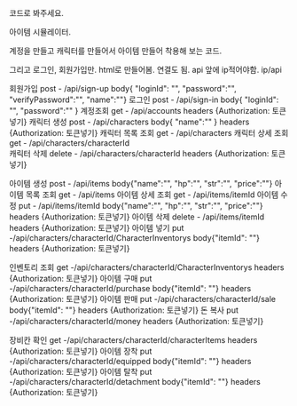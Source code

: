 코드로 봐주세요.

아이템 시뮬레이터.


계정을 만들고 캐릭터를 만들어서 아이템 만들어 착용해 보는 코드.

그리고 로그인, 회원가입만. html로 만들어봄. 연결도 됨.
api 앞에 ip적어야함. ip/api

회원가입          post    - /api/sign-up                                        body{ "loginId": "", "password":"", "verifyPassword":"", "name":""}
로그인            post    - /api/sign-in                                        body{ "loginId": "", "password":"" }
계정조회          get     - /api/accounts                                       headers {Authorization: 토큰넣기}
캐릭터 생성       post    - /api/characters                                     body{ "name":"" }  headers {Authorization: 토큰넣기}
캐릭터 목록 조회  get     - /api/characters
캐릭터 상세 조회  get     - /api/characters/characterId                      
캐릭터 삭제       delete  - /api/characters/characterId                         headers {Authorization: 토큰넣기}

아이템 생성       post    - /api/items                                          body{"name":"", "hp":"", "str":"", "price":""}
아이템 목록 조회  get     - /api/items
아이템 상세 조회  get     - /api/items/itemId
아이템 수정       put     - /api/items/itemId                                   body{"name":"", "hp":"", "str":"", "price":""}  headers {Authorization: 토큰넣기}
아이템 삭제       delete  - /api/items/itemId                                   headers {Authorization: 토큰넣기}
아이템 넣기       put     -/api/characters/characterId/CharacterInventorys      body{"itemId": ""}    headers {Authorization: 토큰넣기}

인벤토리 조회     get     -/api/characters/characterId/CharacterInventorys      headers {Authorization: 토큰넣기}
아이템 구매       put     -/api/characters/characterId/purchase                 body{"itemId": ""}    headers {Authorization: 토큰넣기}
아이템 판매       put     -/api/characters/characterId/sale                     body{"itemId": ""}    headers {Authorization: 토큰넣기}
돈 복사           put     -/api/characters/characterId/money                    headers {Authorization: 토큰넣기}

장비칸 확인       get     -/api/characters/characterId/characterItems           headers {Authorization: 토큰넣기}
아이템 장착       put     -/api/characters/characterId/equipped                 body{"itemId": ""}    headers {Authorization: 토큰넣기}
아이템 탈착       put     -/api/characters/characterId/detachment               body{"itemId": ""}    headers {Authorization: 토큰넣기}



